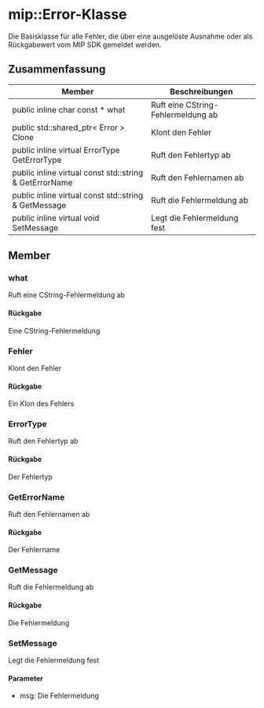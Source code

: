 # <a name="class-miperror"></a>mip::Error-Klasse 
Die Basisklasse für alle Fehler, die über eine ausgelöste Ausnahme oder als Rückgabewert vom MIP SDK gemeldet werden.
## <a name="summary"></a>Zusammenfassung
 Member                        | Beschreibungen                                
--------------------------------|---------------------------------------------
public inline char const  * what | Ruft eine CString-Fehlermeldung ab
public std::shared_ptr< Error > Clone | Klont den Fehler
public inline virtual ErrorType GetErrorType | Ruft den Fehlertyp ab
public inline virtual const std::string & GetErrorName | Ruft den Fehlernamen ab
public inline virtual const std::string & GetMessage | Ruft die Fehlermeldung ab
public inline virtual void SetMessage | Legt die Fehlermeldung fest
## <a name="members"></a>Member
### <a name="what"></a>what
Ruft eine CString-Fehlermeldung ab
#### <a name="returns"></a>Rückgabe
Eine CString-Fehlermeldung
### <a name="error"></a>Fehler
Klont den Fehler
#### <a name="returns"></a>Rückgabe
Ein Klon des Fehlers
### <a name="errortype"></a>ErrorType
Ruft den Fehlertyp ab
#### <a name="returns"></a>Rückgabe
Der Fehlertyp
### <a name="geterrorname"></a>GetErrorName
Ruft den Fehlernamen ab
#### <a name="returns"></a>Rückgabe
Der Fehlername
### <a name="getmessage"></a>GetMessage
Ruft die Fehlermeldung ab
#### <a name="returns"></a>Rückgabe
Die Fehlermeldung
### <a name="setmessage"></a>SetMessage
Legt die Fehlermeldung fest
#### <a name="parameters"></a>Parameter
* msg: Die Fehlermeldung